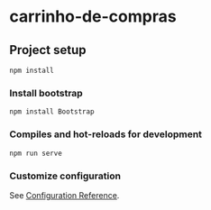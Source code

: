 # carrinho-de-compras

## Project setup
```
npm install
```
### Install bootstrap
```
npm install Bootstrap
```
### Compiles and hot-reloads for development
```
npm run serve
```


### Customize configuration
See [Configuration Reference](https://cli.vuejs.org/config/).
